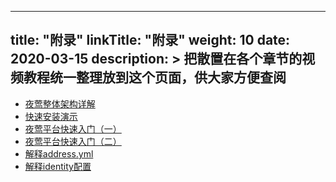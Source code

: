 
---
title: "附录"
linkTitle: "附录"
weight: 10
date: 2020-03-15
description: >
  把散置在各个章节的视频教程统一整理放到这个页面，供大家方便查阅
---

- [夜莺整体架构详解](https://s3-gz01.didistatic.com/n9e-pub/video/n9e-arch-intro.mp4)
- [快速安装演示](https://s3-gz01.didistatic.com/n9e-pub/video/n9e-install-didiyun.mp4)
- [夜莺平台快速入门（一）](https://s3-gz01.didistatic.com/n9e-pub/video/n9e-usage-001.mp4)
- [夜莺平台快速入门（二）](https://s3-gz01.didistatic.com/n9e-pub/video/n9e-usage-002.mp4)
- [解释address.yml](https://s3-gz01.didistatic.com/n9e-pub/video/n9e-usage-address.mp4)
- [解释identity配置](https://s3-gz01.didistatic.com/n9e-pub/video/n9e-usage-identity.mp4)